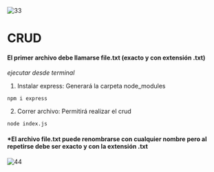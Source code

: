 ![33](https://user-images.githubusercontent.com/68760595/132886901-3601daa0-f484-408b-9bc5-eab015f8f799.png)

# CRUD

#### El primer archivo debe llamarse file.txt (exacto y con extensión .txt)

*ejecutar desde terminal*

1. Instalar express:
Generará la carpeta node_modules

```
npm i express
```

2. Correr archivo:
Permitirá realizar el crud

```
node index.js
```
#### *El archivo file.txt puede renombrarse con cualquier nombre pero al repetirse debe ser exacto y con la extensión .txt

![44](https://user-images.githubusercontent.com/68760595/132887559-e48f2a44-cf43-4bf9-8633-d3c66e1a778a.png)
